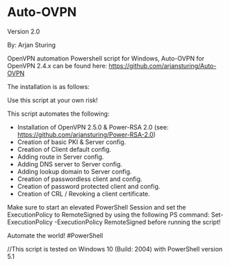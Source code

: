 # Auto-OVPN
Version 2.0

By: Arjan Sturing

OpenVPN automation Powershell script for Windows, Auto-OVPN for OpenVPN 2.4.x can be found here: https://github.com/arjansturing/Auto-OVPN

The installation is as follows:

Use this script at your own risk!

This script automates the following:

- Installation of OpenVPN 2.5.0 & Power-RSA 2.0 (see: https://github.com/arjansturing/Power-RSA-2.0)
- Creation of basic PKI & Server config.
- Creation of Client default config.
- Adding route in Server config.
- Adding DNS server to Server config.
- Adding lookup domain to Server config.
- Creation of passwordless client and config.
- Creation of password protected client and config.
- Creation of CRL / Revoking a client certificate.

Make sure to start an elevated PowerShell Session and set the ExecutionPolicy to RemoteSigned by using the following PS command: Set-ExecutionPolicy -ExecutionPolicy RemoteSigned before running the script!

Automate the world! #PowerShell

//This script is tested on Windows 10 (Build: 2004) with PowerShell version 5.1
